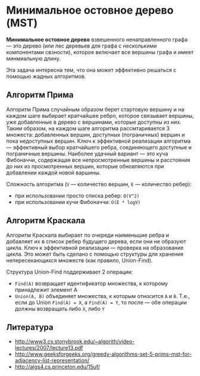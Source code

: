 # Минимальное остовное дерево (MST)

**Минимальное остовное дерево** взвешенного ненаправленного графа — это дерево (или лес деревьев для графа с несколькими компонентами свзности), которое включает все вершины графа и имеет минмиальную длину.

Эта задача интересна тем, что она может эффективно решаться с помощью жадных алгоритмов.

## Алгоритм Прима

Алгоритм Прима случайным образом берет стартовую вершину и на каждом шаге выбирает кратчайшее ребро, которое связывает вершины, уже добавленные в дерево с вершинами, которые доступны из них. Таким образом, на каждом шаге алгоритма рассмтаривается 3 множеста: добавленных вершин, доступных (пограничных) вершин и пока недоступных вершин. Ключ к эффективной реализации алгоритма — эффективный выбор кратчайшего ребра, соединяющего доступные и пограничные вершины. Наиболее удачный вариант — это куча Фибоначчи, содержащая все непросмотренные вершины и расстояния до них из просмотренных вершин, которые обновляются при добавлении каждой новой варшины.

Сложность алгоритма (`V` — количество вершин, `E` — количество ребер):

- при использовании просто списка ребер: `O(V^2)`
- при использовании кучи Фибоначчи: `O(E * logV)`


## Алгоритм Краскала

Алгоритм Краскала выбирает по очереди наименьшие ребра и добавляет их в список ребер будущего дерева, если они не образуют цикла. Ключ к эффективной реализации — проверка на образование цикла. Это может быть сделано с помощью структуры для хранения непересекающихся множеств (как правило, Union-Find).

Структура Union-Find поддерживает 2 операции:

- `Find(A)` возвращает идентификатор множества, к которому принадлежит элемент A
- `Union(A, B)` объединяет множества, к которым относится `A` и `B`. Т.е., если до Union `Find(A) = X`, а `Find(A) = Y`, то после — обе операции должны возвращать либо `X`, либо `Y`


## Литература

- http://www3.cs.stonybrook.edu/~algorith/video-lectures/2007/lecture13.pdf
- http://www.geeksforgeeks.org/greedy-algorithms-set-5-prims-mst-for-adjacency-list-representation/
- http://algs4.cs.princeton.edu/15uf/
